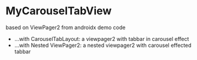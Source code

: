# MyCarouselTabView
based on ViewPager2 from androidx demo code

* ...with CarouselTabLayout: a viewpager2 with tabbar in carousel effect
* ...with Nested ViewPager2: a nested viewpager2 with carousel effected tabbar
